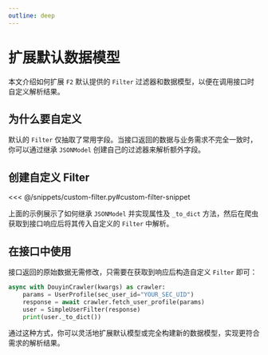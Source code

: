 ```yaml
---
outline: deep
---
```


# 扩展默认数据模型

本文介绍如何扩展 `F2` 默认提供的 `Filter` 过滤器和数据模型，以便在调用接口时自定义解析结果。

## 为什么要自定义

默认的 `Filter` 仅抽取了常用字段。当接口返回的数据与业务需求不完全一致时，你可以通过继承 `JSONModel` 创建自己的过滤器来解析额外字段。

## 创建自定义 Filter

<<< @/snippets/custom-filter.py#custom-filter-snippet

上面的示例展示了如何继承 `JSONModel` 并实现属性及 `_to_dict` 方法，然后在爬虫获取到接口响应后将其传入自定义的 `Filter` 中解析。

## 在接口中使用

接口返回的原始数据无需修改，只需要在获取到响应后构造自定义 `Filter` 即可：

```python
async with DouyinCrawler(kwargs) as crawler:
    params = UserProfile(sec_user_id="YOUR_SEC_UID")
    response = await crawler.fetch_user_profile(params)
    user = SimpleUserFilter(response)
    print(user._to_dict())
```

通过这种方式，你可以灵活地扩展默认模型或完全构建新的数据模型，实现更符合需求的解析结果。
